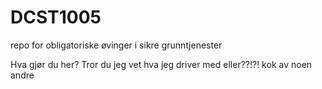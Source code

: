 # DCST1005
repo for obligatoriske øvinger i sikre grunntjenester

Hva gjør du her? Tror du jeg vet hva jeg driver med eller??!?!
kok av noen andre
